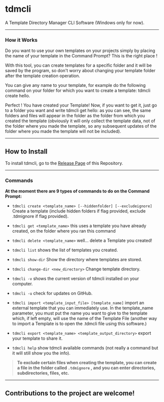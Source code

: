 # tdmcli

A Template Directory Manager CLI Software (Windows only for now).


------------

### How it Works
Do you want to use your own templates on your projects simply by placing the name of your template in the Command Prompt? This is the right place !

With this tool, you can create templates for a specific folder and it will be saved by the program, so don't worry about changing your template folder after the template creation operation.

You can give any name to your template, for example do the following command on your folder for which you want to create a template: tdmcli create hello.

Perfect ! You have created your Template! Now, if you want to get it, just go to a folder you want and write tdmcli get hello: as you can see, the same folders and files will appear in the folder as the folder from which you created the template (obviously it will only collect the template data, not of the folder where you made the template, so any subsequent updates of the folder where you made the template will not be included).

------------

## How to Install

To install tdmcli, go to the [Release Page](https://github.com/MrTigerST/tdmcli/releases) of this Repository.

------------

### Commands


**At the moment there are 9 types of commands to do on the Command Prompt:**

 - `tdmcli create <template_name> [--hiddenfolder] [--excludeignore]`   Create a template (include hidden folders if flag provided, exclude .tdmignore if flag provided).
 
 - `tdmcli get <template_name>` this uses a template you have already created, on the folder where you ran this command
 
 - `tdmcli delete <template_name>` well... delete a Template you created!
 
 - `tdmcli list` shows the list of templates you created.

 - `tdmcli show-dir`   Show the directory where templates are stored.

 - `tdmcli change-dir <new_directory>`   Change template directory.

 - `tdmcli -v` shows the current version of tdmcli installed on your computer.

 - `tdmcli -u` check for updates on GitHub.

 - `tdmcli import <template_input_file> [template_name]` import an external template that you can immediately use. In the template_name parameter, you must put the name you want to give to the template which, if left empty, will use the name of the Template File (another way to import a Template is to open the .tdmcli file using this software.)

 - `tdmcli export <template_name> <template_output_directory>` export your template to share it.

 - `tdmcli help` show tdmcli available commands (not really a command but it will still show you the info).


> **To exclude certain files when creating the template, you can create a file in the folder called `.tdmignore` , and you can enter directories, subdirectories, files, etc.**

------------

## Contributions to the project are welcome!